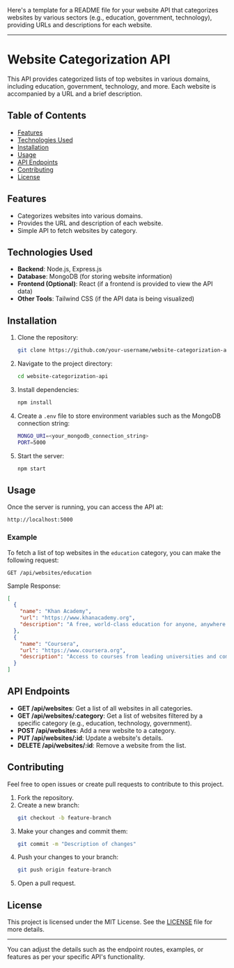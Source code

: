 Here's a template for a README file for your website API that categorizes websites by various sectors (e.g., education, government, technology), providing URLs and descriptions for each website.

---

# Website Categorization API

This API provides categorized lists of top websites in various domains, including education, government, technology, and more. Each website is accompanied by a URL and a brief description.

## Table of Contents
- [Features](#features)
- [Technologies Used](#technologies-used)
- [Installation](#installation)
- [Usage](#usage)
- [API Endpoints](#api-endpoints)
- [Contributing](#contributing)
- [License](#license)

## Features
- Categorizes websites into various domains.
- Provides the URL and description of each website.
- Simple API to fetch websites by category.

## Technologies Used
- **Backend**: Node.js, Express.js
- **Database**: MongoDB (for storing website information)
- **Frontend (Optional)**: React (if a frontend is provided to view the API data)
- **Other Tools**: Tailwind CSS (if the API data is being visualized)

## Installation

1. Clone the repository:
    ```bash
    git clone https://github.com/your-username/website-categorization-api.git
    ```
2. Navigate to the project directory:
    ```bash
    cd website-categorization-api
    ```
3. Install dependencies:
    ```bash
    npm install
    ```

4. Create a `.env` file to store environment variables such as the MongoDB connection string:
    ```bash
    MONGO_URI=<your_mongodb_connection_string>
    PORT=5000
    ```

5. Start the server:
    ```bash
    npm start
    ```

## Usage

Once the server is running, you can access the API at:
```
http://localhost:5000
```

### Example

To fetch a list of top websites in the `education` category, you can make the following request:

```
GET /api/websites/education
```

Sample Response:
```json
[
  {
    "name": "Khan Academy",
    "url": "https://www.khanacademy.org",
    "description": "A free, world-class education for anyone, anywhere."
  },
  {
    "name": "Coursera",
    "url": "https://www.coursera.org",
    "description": "Access to courses from leading universities and companies."
  }
]
```

## API Endpoints

- **GET /api/websites**: Get a list of all websites in all categories.
- **GET /api/websites/:category**: Get a list of websites filtered by a specific category (e.g., education, technology, government).
- **POST /api/websites**: Add a new website to a category.
- **PUT /api/websites/:id**: Update a website's details.
- **DELETE /api/websites/:id**: Remove a website from the list.

## Contributing

Feel free to open issues or create pull requests to contribute to this project.

1. Fork the repository.
2. Create a new branch:
    ```bash
    git checkout -b feature-branch
    ```
3. Make your changes and commit them:
    ```bash
    git commit -m "Description of changes"
    ```
4. Push your changes to your branch:
    ```bash
    git push origin feature-branch
    ```
5. Open a pull request.

## License

This project is licensed under the MIT License. See the [LICENSE](LICENSE) file for more details.

---

You can adjust the details such as the endpoint routes, examples, or features as per your specific API's functionality.
